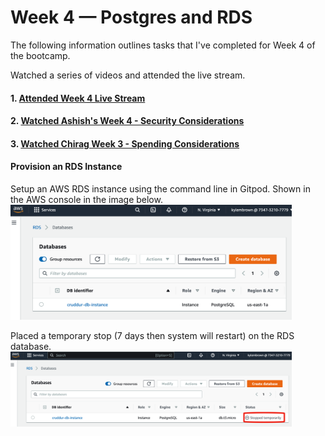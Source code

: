 # Week 4 — Postgres and RDS

The following information outlines tasks that I've completed for Week 4 of the bootcamp.

Watched a series of videos and attended the live stream.
#### 1. [Attended Week 4 Live Stream](https://www.youtube.com/watch?v=EtD7Kv5YCUs) 
#### 2. [Watched Ashish's Week 4 - Security Considerations](https://www.youtube.com/watch?v=UourWxz7iQg&list=PLBfufR7vyJJ7k25byhRXJldB5AiwgNnWv&index=45) 
#### 3. [Watched Chirag Week 3 - Spending Considerations](#) 

#### Provision an RDS Instance  
Setup an AWS RDS instance using the command line in Gitpod. Shown in the AWS console in the image below.  
<img src="/assets/RDS.png" width=450>  

Placed a temporary stop (7 days then system will restart) on the RDS database.  
<img src="/assets/RDS-Temporary-stop-b.png" width=450>  
